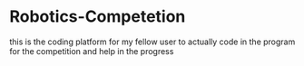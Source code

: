 # Robotics-Competetion
this is the coding platform for my fellow user to actually code in the program for the competition and help in the progress
